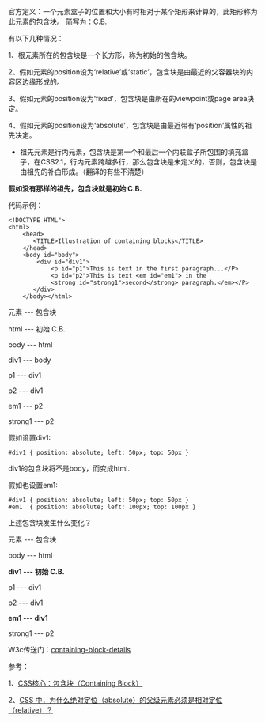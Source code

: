 官方定义：一个元素盒子的位置和大小有时相对于某个矩形来计算的，此矩形称为此元素的包含块。
简写为：C.B.

有以下几种情况：

1、根元素所在的包含块是一个长方形，称为初始的包含块。

2、假如元素的position设为‘relative’或‘static’，包含块是由最近的父容器块的内容区边缘形成的。

3、假如元素的position设为‘fixed’，包含块是由所在的viewpoint或page area决定。

4、假如元素的position设为‘absolute’，包含块是由最近带有‘position’属性的祖先决定。
 - 祖先元素是行内元素，包含块是第一个和最后一个内联盒子所包围的填充盒子，在CSS2.1，行内元素跨越多行，那么包含块是未定义的，否则，包含块是由祖先的补白形成。（~~翻译的有些不清楚~~）

  **假如没有那样的祖先，包含块就是初始 C.B.**

代码示例：

    <!DOCTYPE HTML">
    <html>
        <head>
           <TITLE>Illustration of containing blocks</TITLE>
        </head>
        <body id="body">
            <div id="div1">
                <p id="p1">This is text in the first paragraph...</P>
                <p id="p2">This is text <em id="em1"> in the 
                <strong id="strong1">second</strong> paragraph.</em></P>
           </div>
        </body></html>

元素 --- 包含块

html --- 初始 C.B.

body --- html

div1 --- body

p1 --- div1

p2 --- div1

em1 --- p2

strong1 --- p2


假如设置div1:

    #div1 { position: absolute; left: 50px; top: 50px }

div1的包含块将不是body，而变成html.

假如也设置em1:

    #div1 { position: absolute; left: 50px; top: 50px }
    #em1  { position: absolute; left: 100px; top: 100px }
上述包含块发生什么变化？

元素 --- 包含块

body --- html

**div1 --- 初始 C.B.**

p1 --- div1

p2 --- div1

**em1 --- div1**

strong1 --- p2

W3c传送门：[containing-block-details][1]

参考：

1、[CSS核心：包含块（Containing Block）][2]

2、[CSS 中，为什么绝对定位（absolute）的父级元素必须是相对定位（relative）？][3]

  [1]: http://www.w3.org/TR/2011/REC-CSS2-20110607/visudet.html#containing-block-details
  [2]: http://www.ddcat.net/blog/?p=1336
  [3]: http://www.zhihu.com/question/19926700
